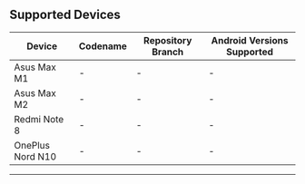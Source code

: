 ## Supported Devices

| Device       | Codename | Repository Branch    | Android Versions Supported |
| ------------ | ---------------- | -------------------- | -------------- |
| Asus Max M1  | - | -      | -    |
| Asus Max M2  | - | -      | -    |
| Redmi Note 8  | - | -      | -    |
| OnePlus Nord N10  | - | -      | -    |

---
